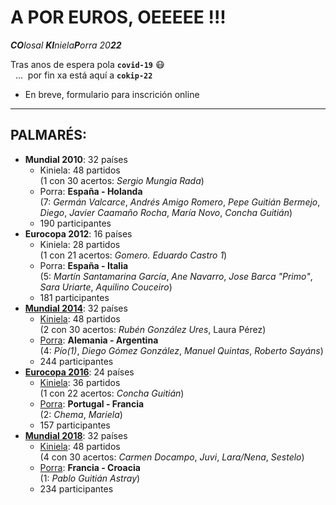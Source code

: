 # A POR EUROS, OEEEEE !!!

_**CO**losal **KI**niela**P**orra 20**22**_  

Tras anos de espera pola **`covid-19`** :mask:  
&nbsp; ... &nbsp;por fin xa está aquí a **`cokip-22`**  

- En breve, formulario para inscrición online[](https://docs.google.com/forms/d/e/1FAIpQLSf4IL-8piPTv2mk3eZRv8ybTWkJXW0aL4-6XjX2crJjcds5uQ/viewform)

____________

## PALMARÉS:
- **Mundial 2010**: 32 países 
  - Kiniela: 48 partidos  
    (1 con 30 acertos: _Sergio Mungia Rada_)
  - Porra:   **España - Holanda**  
    (7: _Germán Valcarce_, _Andrés Amigo Romero_, _Pepe Guitián Bermejo_, _Diego_, _Javier Caamaño Rocha_, _María Novo_, _Concha Guitián_)
  - 190 participantes
- **Eurocopa 2012**: 16 países
  - Kiniela: 28 partidos  
    (1 con 21 acertos: _Gomero. Eduardo Castro 1_)
  - Porra:   **España - Italia**  
    (5: _Martín Santamarina García_, _Ane Navarro_, _Jose Barca "Primo"_, _Sara Uriarte_, _Aquilino Couceiro_)
  - 181 participantes
- **[Mundial 2014](https://kiniporra.github.io/previas/Mundial2014_gh.htm)**: 32 países
  - [Kiniela](https://kiniporra.github.io/previas/Mundial2014_gh.htm#APOSTAS): 48 partidos  
    (2 con 30 acertos: _Rubén González Ures_, Laura Pérez) 
  - [Porra](https://kiniporra.github.io/previas/Mundial2014_gh.htm#PORRA):   **Alemania - Argentina**  
    (4: _Pío(1)_, _Diego Gómez González_, _Manuel Quintas_, _Roberto Sayáns_) 
  - 244 participantes
- **[Eurocopa 2016](https://kiniporra.github.io/previas/Eurocopa2016.html)**: 24 países
  - [Kiniela](https://kiniporra.github.io/previas/Eurocopa2016.html#APOSTAS): 36 partidos  
    (1 con 22 acertos: _Concha Guitián_)
  - [Porra](https://kiniporra.github.io/previas/Eurocopa2016.html#PORRA):   **Portugal - Francia**  
    (2: _Chema_, _Mariela_) 
  - 157 participantes
- **[Mundial 2018](https://kiniporra.github.io/previas/Mundial2018_gh.html)**: 32 países
  - [Kiniela](https://kiniporra.github.io/previas/Mundial2018_gh.html#APOSTAS): 48 partidos  
    (4 con 30 acertos: _Carmen Docampo_, _Juvi_, _Lara/Nena_, _Sestelo_) 
  - [Porra](https://kiniporra.github.io/previas/Mundial2018_gh.html#PORRA):   **Francia - Croacia**  
    (1: _Pablo Guitián Astray_)
  - 234 participantes

